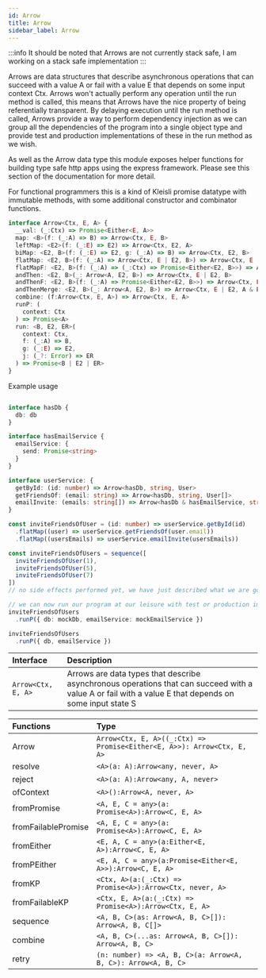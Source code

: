 ```yaml
---
id: Arrow
title: Arrow
sidebar_label: Arrow
---
```


:::info
It should be noted that Arrows are not currently stack safe, I am working on a stack safe implementation
:::

Arrows are data structures that describe asynchronous operations that can succeed with a value A or fail with a value E that depends on some input context Ctx. Arrows won't actually perform any operation until the run method is called, this means that Arrows have the nice property of being referentially transparent. By delaying execution until the run method is called, Arrows provide a way to perform dependency injection as we can group all the dependencies of the program into a single object type and provide test and production implementations of these in the run method as we wish.

As well as the Arrow data type this module exposes helper functions for building type safe http apps using the express framework. Please see this section of the documentation for more detail.

For functional programmers this is a kind of Kleisli promise datatype with immutable methods, with some additional constructor and combinator functions.

```ts
interface Arrow<Ctx, E, A> {
  __val: (_:Ctx) => Promise<Either<E, A>>
  map: <B>(f: (_:A) => B) => Arrow<Ctx, E, B>
  leftMap: <E2>(f: (_:E) => E2) => Arrow<Ctx, E2, A>
  biMap: <E2, B>(f: (_:E) => E2, g: (_:A) => B) => Arrow<Ctx, E2, B>
  flatMap: <E2, B>(f: (_:A) => Arrow<Ctx, E | E2, B>) => Arrow<Ctx, E | E2, B>
  flatMapF: <E2, B>(f: (_:A) => (_:Ctx) => Promise<Either<E2, B>>) => Arrow<Ctx, E | E2, B>
  andThen: <E2, B>(_: Arrow<A, E2, B>) => Arrow<Ctx, E | E2, B>
  andThenF: <E2, B>(f: (_:A) => Promise<Either<E2, B>>) => Arrow<Ctx, E | E2, B>
  andThenMerge: <E2, B>(_: Arrow<A, E2, B>) => Arrow<Ctx, E | E2, A & B>
  combine: (f:Arrow<Ctx, E, A>) => Arrow<Ctx, E, A>
  runP: (
    context: Ctx
  ) => Promise<A>
  run: <B, E2, ER>(
    context: Ctx,
    f: (_:A) => B,
    g: (_:E) => E2,
    j: (_?: Error) => ER
  ) => Promise<B | E2 | ER>
}
```

Example usage

```ts

interface hasDb {
  db: db
}

interface hasEmailService {
  emailService: {
    send: Promise<string>
  }
}

interface userService: {
  getById: (id: number) => Arrow<hasDb, string, User>
  getFriendsOf: (email: string) => Arrow<hasDb, string, User[]>
  emailInvite: (emails: string[]) => Arrow<hasDb & hasEmailService, string, string>
}

const inviteFriendsOfUser = (id: number) => userService.getById(id)
  .flatMap((user) => userService.getFriendsOf(user.email))
  .flatMap((usersEmails) => userService.emailInvite(usersEmails))

const inviteFriendsOfUsers = sequence([
  inviteFriendsOfUser(1),
  inviteFriendsOfUser(5),
  inviteFriendsOfUser(7)
])
// no side effects performed yet, we have just described what we are going to do

// we can now run our program at our leisure with test or production implementations
inviteFriendsOfUsers
  .runP({ db: mockDb, emailService: mockEmailService })

inviteFriendsOfUsers
  .runP({ db, emailService })

```

| Interface      | Description |
| :---        |:---         |
| ```Arrow<Ctx, E, A>```   | Arrows are data types that describe asynchronous operations that can succeed with a value A or fail with a value E that depends on some input state S |

| Functions      | Type |
| :---        |:---         |
| Arrow   | ```Arrow<Ctx, E, A>((_:Ctx) => Promise<Either<E, A>>): Arrow<Ctx, E, A>```     |
| resolve   | ```<A>(a: A):Arrow<any, never, A>```        |
| reject   | ```<A>(a: A):Arrow<any, A, never>```        |
| ofContext   | ```<A>():Arrow<A, never, A>```        |
| fromPromise   | ```<A, E, C = any>(a: Promise<A>):Arrow<C, E, A>```        |
| fromFailablePromise   | ```<A, E, C = any>(a: Promise<A>):Arrow<C, E, A>```        |
| fromEither   | ```<E, A, C = any>(a:Either<E, A>):Arrow<C, E, A>```        |
| fromPEither   | ```<E, A, C = any>(a:Promise<Either<E, A>>):Arrow<C, E, A>```        |
| fromKP   | ```<Ctx, A>(a:(_:Ctx) => Promise<A>):Arrow<Ctx, never, A>```        |
| fromFailableKP   | ```<Ctx, E, A>(a:(_:Ctx) => Promise<A>):Arrow<Ctx, E, A>```        |
| sequence   | ```<A, B, C>(as: Arrow<A, B, C>[]): Arrow<A, B, C[]>```        |
| combine   | ```<A, B, C>(...as: Arrow<A, B, C>[]): Arrow<A, B, C>```        |
| retry   | ```(n: number) => <A, B, C>(a: Arrow<A, B, C>): Arrow<A, B, C>```        |